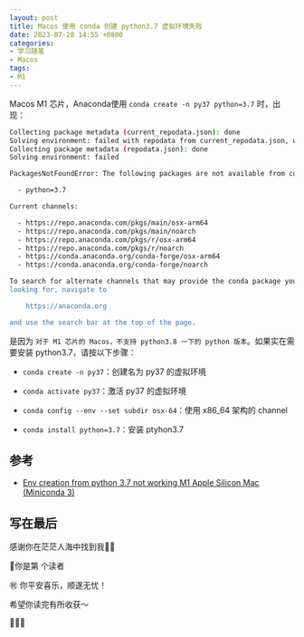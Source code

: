```yaml
---
layout: post
title: Macos 使用 conda 创建 python3.7 虚拟环境失败
date: 2023-07-28 14:55 +0800
categories:
- 学习随笔
- Macos
tags:
- M1
---
```




Macos M1 芯片，Anaconda使用 `conda create -n py37 python=3.7` 时，出现：

```bash
Collecting package metadata (current_repodata.json): done
Solving environment: failed with repodata from current_repodata.json, will retry with next repodata source.
Collecting package metadata (repodata.json): done
Solving environment: failed

PackagesNotFoundError: The following packages are not available from current channels:

  - python=3.7

Current channels:

  - https://repo.anaconda.com/pkgs/main/osx-arm64
  - https://repo.anaconda.com/pkgs/main/noarch
  - https://repo.anaconda.com/pkgs/r/osx-arm64
  - https://repo.anaconda.com/pkgs/r/noarch
  - https://conda.anaconda.org/conda-forge/osx-arm64
  - https://conda.anaconda.org/conda-forge/noarch

To search for alternate channels that may provide the conda package you're
looking for, navigate to

    https://anaconda.org

and use the search bar at the top of the page.
```

是因为 `对于 M1 芯片的 Macos，不支持 python3.8 一下的 python 版本`。如果实在需要安装 python3.7，请按以下步骤：

- `conda create -n py37`：创建名为 py37 的虚拟环境

- `conda activate py37`：激活 py37 的虚拟环境

- `conda config --env --set subdir osx-64`：使用 x86_64 架构的 channel

- `conda install python=3.7`：安装 ptyhon3.7

  

## 参考

- [Env creation from python 3.7 not working M1 Apple Silicon Mac (Miniconda 3)](https://github.com/conda/conda/issues/12206)



## 写在最后

感谢你在茫茫人海中找到我🕵🏼

<script async src="//busuanzi.ibruce.info/busuanzi/2.3/busuanzi.pure.mini.js"></script>

<link rel="stylesheet" href="https://use.fontawesome.com/releases/v5.3.1/css/all.css" integrity="sha384-mzrmE5qonljUremFsqc01SB46JvROS7bZs3IO2EmfFsd15uHvIt+Y8vEf7N7fWAU" crossorigin="anonymous">

<span id="busuanzi_container_page_pv">🎉你是第 <span id="busuanzi_value_page_pv"><i class="fa fa-spinner fa-spin"></i>  </span> 个读者

㊗️ 你平安喜乐，顺遂无忧！

希望你读完有所收获～

🥂🥂🥂 
